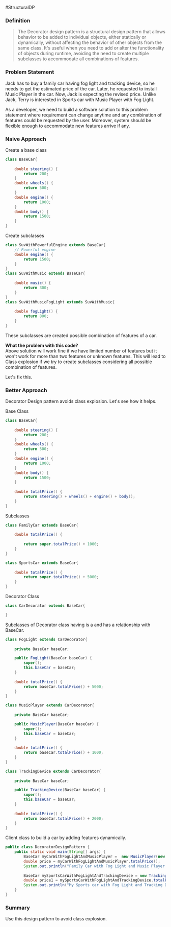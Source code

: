 #StructuralDP
### Definition

>   The Decorator design pattern is a structural design pattern that allows behavior to be added to individual objects, either statically or dynamically, without affecting the behavior of other objects from the same class. It's useful when you need to add or alter the functionality of objects during runtime, avoiding the need to create multiple subclasses to accommodate all combinations of features.

### Problem Statement
Jack has to buy a family car having fog light and tracking device, so he needs to get the estimated price of the car. Later, he requested to install Music Player in the car. Now, Jack is expecting the revised price. Unlike Jack, Terry is interested in Sports car with Music Player with Fog Light. 

As a developer, we need to build a software solution to this problem statement where requirement can change anytime and any combination of features could be requested by the user. Moreover, system should be flexible enough to accommodate new features arrive if any.

### Naive Approach

Create a base class
```java
class BaseCar{
	
	double steering() {
		return 200;
	}
	double wheels() {
		return 500;
	}
	double engine() {
		return 1000;
	}
	double body() {
		return 1500;
	}
}
```

Create subclasses 

```java
class SuvWithPowerfulEngine extends BaseCar{
	// Powerful engine 
	double engine() {
		return 1500;
	}
}
class SuvWithMusic extends BaseCar{
	
	double music() {
		return 300;
	}
}
class SuvWithMusicFogLight extends SuvWithMusic{
	
	double fogLight() {
		return 800;
	}
}
```

These subclasses are created possible combination of features of a car.

**What the problem with this code?**  
Above solution will work fine if we have limited number of features but it won't work for more than two features or unknown features. This will lead to Class explosion if we try to create subclasses considering all possible combination of features.

Let's fix this.

### Better Approach
Decorator Design pattern avoids class explosion. Let's see how it helps.

Base Class
```java
class BaseCar{
	
	double steering() {
		return 200;
	}
	double wheels() {
		return 500;
	}
	double engine() {
		return 1000;
	}
	double body() {
		return 1500;
	}
	
	double totalPrice() {
		return steering() + wheels() + engine() + body();
	}
}
```

Subclasses

```java
class FamilyCar extends BaseCar{
	
	double totalPrice() {
		
		return super.totalPrice() + 1000;
	}
}

class SportsCar extends BaseCar{
	
	double totalPrice() {
		return super.totalPrice() + 5000;
	}
}
```

Decorator Class

```java
class CarDecorator extends BaseCar{

}
```

Subclasses of Decorator class having is a and has a relationship with BaseCar.

```java
class FogLight extends CarDecorator{
	
	private BaseCar baseCar;

	public FogLight(BaseCar baseCar) {
		super();
		this.baseCar = baseCar;
	}
	
	double totalPrice() {
		return baseCar.totalPrice() + 5000;
	}
}

class MusicPlayer extends CarDecorator{
	
	private BaseCar baseCar;

	public MusicPlayer(BaseCar baseCar) {
		super();
		this.baseCar = baseCar;
	}
	
	double totalPrice() {
		return baseCar.totalPrice() + 1000;
	}
}

class TrackingDevice extends CarDecorator{
	
	private BaseCar baseCar;

	public TrackingDevice(BaseCar baseCar) {
		super();
		this.baseCar = baseCar;
	}
	
	double totalPrice() {
		return baseCar.totalPrice() + 2000;
	}
}
```

Client class to build a car by adding features dynamically.

```java
public class DecoratorDesignPattern {
	public static void main(String[] args) {
		BaseCar myCarWithFogLightAndMusicPlayer =  new MusicPlayer(new FogLight(new FamilyCar()));
		double price = myCarWithFogLightAndMusicPlayer.totalPrice();
		System.out.println("Family Car with Fog Light and Music Player: " + price);
		
		BaseCar mySportsCarWithFogLightAndTrackingDevice = new TrackingDevice(new FogLight(new SportsCar()));
		double price1 = mySportsCarWithFogLightAndTrackingDevice.totalPrice();
		System.out.println("My Sports car with Fog Light and Tracking Device: " + price1);
	}
}
```

### Summary
Use this design pattern to avoid class explosion.